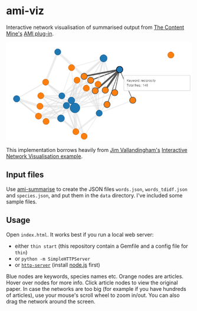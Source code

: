 # ami-viz
Interactive network visualisation of summarised output from [The Content Mine's](http://contentmine.org/) [AMI plug-in](https://github.com/ContentMine/ami-plugin).

![ami-viz screenshot](https://raw.githubusercontent.com/matthewgthomas/ami-viz/master/screenshot.png)

This implementation borrows heavily from [Jim Vallandingham's](https://twitter.com/vlandham) [Interactive Network Visualisation example](http://vallandingham.me/interactive_networks.html).

## Input files
Use [ami-summarise](https://github.com/matthewgthomas/ami-summarise) to create the JSON files `words.json`, `words_tdidf.json` and `species.json`, and put them in the `data` directory. I've included some sample files.

## Usage
Open `index.html`. It works best if you run a local web server: 

- either `thin start` (this repository contain a Gemfile and a config file for `thin`)
- or `python -m SimpleHTTPServer`
- or [`http-server`](https://www.npmjs.com/package/http-server) (install [node.js](nodejs.org) first)

Blue nodes are keywords, species names etc. Orange nodes are articles. Hover over nodes for more info. Click article nodes to view the original paper. In case the networks are too big (for example if you have hundreds of articles), use your mouse's scroll wheel to zoom in/out. You can also drag the network around the screen.
